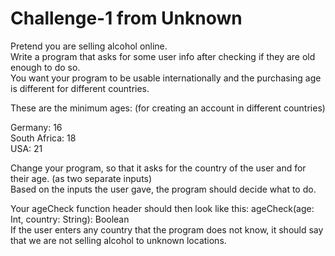# Challenge-1 from Unknown
Pretend you are selling alcohol online.  
Write a program that asks for some user info after checking if they are old enough to do so.  
You want your program to be usable internationally and the purchasing age is different for different countries.  

These are the minimum ages: (for creating an account in different countries)  

Germany: 16  
South Africa: 18  
USA: 21  

Change your program, so that it asks for the country of the user and for their age. (as two separate inputs)  
Based on the inputs the user gave, the program should decide what to do.

Your ageCheck function header should then look like this: ageCheck(age: Int, country: String): Boolean  
If the user enters any country that the program does not know, it should say that we are not selling alcohol to unknown locations. 
